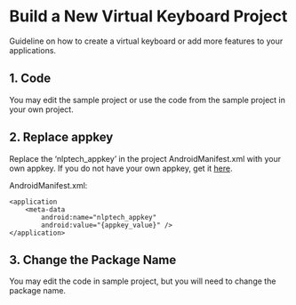 # Build a New Virtual Keyboard Project 

Guideline on how to create a virtual keyboard or add more features to your applications. 

## 1. Code

You may edit the sample project or use the code from the sample project in your own project. 

## 2. Replace appkey

Replace the ‘nlptech_appkey’ in the project AndroidManifest.xml with your own appkey. If you do not have your own appkey, get it [here](http://zengine.nlptech.com/register). 

AndroidManifest.xml:
    
```
<application
    <meta-data
        android:name="nlptech_appkey"
        android:value="{appkey_value}" />
</application>
```


## 3. Change the Package Name

You may edit the code in sample project, but you will need to change the package name. 
